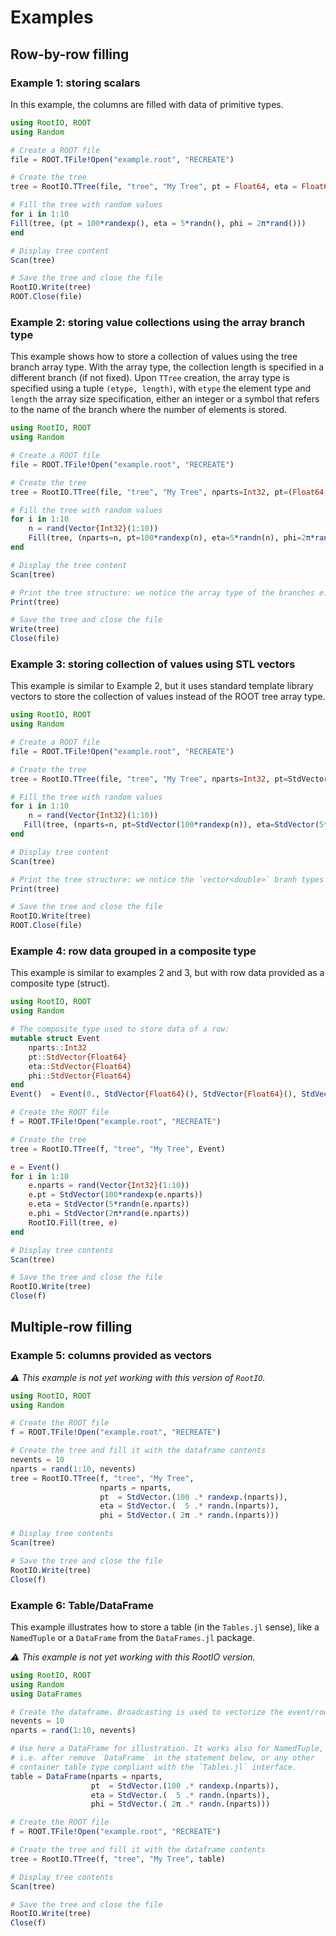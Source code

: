 # Examples

## Row-by-row filling

### Example 1: storing scalars

In this example, the columns are filled with data of primitive types.

```julia
using RootIO, ROOT
using Random

# Create a ROOT file
file = ROOT.TFile!Open("example.root", "RECREATE")

# Create the tree
tree = RootIO.TTree(file, "tree", "My Tree", pt = Float64, eta = Float64, phi = Float64)

# Fill the tree with random values
for i in 1:10
Fill(tree, (pt = 100*randexp(), eta = 5*randn(), phi = 2π*rand()))
end

# Display tree content
Scan(tree)

# Save the tree and close the file
RootIO.Write(tree)
ROOT.Close(file)
```

### Example 2: storing value collections using the array branch type

This example shows how to store a collection of values using the tree branch array type. With the array type, the collection length is specified in a different branch (if not fixed). Upon `TTree` creation, the array type is specified using a tuple `(etype, length)`, with `etype` the element type and `length` the array size specification, either an integer or a symbol that refers to the name of the branch where the number of elements is stored. 

```julia
using RootIO, ROOT
using Random

# Create a ROOT file
file = ROOT.TFile!Open("example.root", "RECREATE")

# Create the tree
tree = RootIO.TTree(file, "tree", "My Tree", nparts=Int32, pt=(Float64, :nparts), eta=(Float64, :nparts), phi=(Float64, :nparts))

# Fill the tree with random values
for i in 1:10
    n = rand(Vector{Int32}(1:10))
    Fill(tree, (nparts=n, pt=100*randexp(n), eta=5*randn(n), phi=2π*rand(n)))
end

# Display the tree content
Scan(tree)

# Print the tree structure: we notice the array type of the branches e.g., `pt[nparts]/D`
Print(tree)

# Save the tree and close the file
Write(tree)
Close(file)
```

### Example 3: storing collection of values using STL vectors

This example is similar to Example 2, but it uses standard template library vectors to store the collection of values instead of the ROOT tree array type.

```julia
using RootIO, ROOT
using Random

# Create a ROOT file
file = ROOT.TFile!Open("example.root", "RECREATE")

# Create the tree
tree = RootIO.TTree(file, "tree", "My Tree", nparts=Int32, pt=StdVector{Float64}, eta=StdVector{Float64}, phi=StdVector{Float64})

# Fill the tree with random values
for i in 1:10
    n = rand(Vector{Int32}(1:10))
   Fill(tree, (nparts=n, pt=StdVector(100*randexp(n)), eta=StdVector(5*randn(n)), phi=StdVector(2π*rand(n))))
end

# Display tree content
Scan(tree)

# Print the tree structure: we notice the `vector<double>` branh types
Print(tree)

# Save the tree and close the file
RootIO.Write(tree)
ROOT.Close(file)
```

### Example 4: row data grouped in a composite type

This example is similar to examples 2 and 3, but with row data provided as a composite type (struct).

```julia
using RootIO, ROOT
using Random

# The composite type used to store data of a row:
mutable struct Event
    nparts::Int32
    pt::StdVector{Float64}
    eta::StdVector{Float64}
    phi::StdVector{Float64}
end
Event()  = Event(0., StdVector{Float64}(), StdVector{Float64}(), StdVector{Float64}())

# Create the ROOT file
f = ROOT.TFile!Open("example.root", "RECREATE")

# Create the tree
tree = RootIO.TTree(f, "tree", "My Tree", Event)

e = Event()
for i in 1:10
    e.nparts = rand(Vector{Int32}(1:10))
    e.pt = StdVector(100*randexp(e.nparts))
    e.eta = StdVector(5*randn(e.nparts))
    e.phi = StdVector(2π*rand(e.nparts))
    RootIO.Fill(tree, e)
end

# Display tree contents
Scan(tree)

# Save the tree and close the file
RootIO.Write(tree)
Close(f)
```
## Multiple-row filling

### Example 5: columns provided as vectors

_⚠ This example is not yet working with this version of `RootIO`._

```julia
using RootIO, ROOT
using Random

# Create the ROOT file
f = ROOT.TFile!Open("example.root", "RECREATE")

# Create the tree and fill it with the dataframe contents
nevents = 10
nparts = rand(1:10, nevents)
tree = RootIO.TTree(f, "tree", "My Tree",
                    nparts = nparts,
                    pt  = StdVector.(100 .* randexp.(nparts)),
                    eta = StdVector.(  5 .* randn.(nparts)),
                    phi = StdVector.( 2π .* randn.(nparts)))

# Display tree contents
Scan(tree)

# Save the tree and close the file
RootIO.Write(tree)
Close(f)
```

### Example 6: Table/DataFrame

This example illustrates how to store a table (in the `Tables.jl` sense), like a `NamedTuple` or a `DataFrame` from the `DataFrames.jl` package.

_⚠ This example is not yet working with this RootIO version._


```julia
using RootIO, ROOT
using Random
using DataFrames

# Create the dataframe. Broadcasting is used to vectorize the event/row generation
nevents = 10
nparts = rand(1:10, nevents)

# Use here a DataFrame for illustration. It works also for NamedTuple,
# i.e. after remove `DataFrame` in the statement below, or any other
# container table type compliant with the `Tables.jl` interface.
table = DataFrame(nparts = nparts,
                  pt  = StdVector.(100 .* randexp.(nparts)),
                  eta = StdVector.(  5 .* randn.(nparts)),
                  phi = StdVector.( 2π .* randn.(nparts)))

# Create the ROOT file
f = ROOT.TFile!Open("example.root", "RECREATE")

# Create the tree and fill it with the dataframe contents
tree = RootIO.TTree(f, "tree", "My Tree", table)

# Display tree contents
Scan(tree)

# Save the tree and close the file
RootIO.Write(tree)
Close(f)
```

